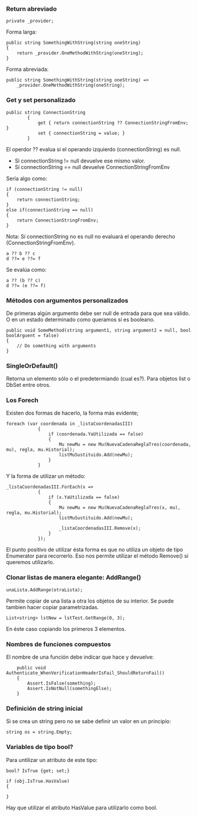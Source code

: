 ### Return abreviado

```
private _provider;
```
Forma larga:

```
public string SomethingWithString(string oneString)
{
    return _provider.OneMethodWithString(oneString);
}
```
Forma abreviada:

```
public string SomethingWithString(string oneString) =>
    _provider.OneMethodWithString(oneString);
```
### Get y set personalizado

```
public string ConnectionString
        {
            get { return connectionString ?? ConnectionStringFromEnv; }
            set { connectionString = value; }
        }
```
El operdor ?? evalua si el operando izquierdo (connectionString) es null.
 - Si connectionString != null devuelve ese mismo valor.
 - Sí connectionString == null devuelve ConnectionStringFromEnv

Sería algo como:

```
if (connectionString != null)
{
    return connectionString;
}
else if(connectionString == null)
{
    return ConnectionStringFromEnv;
}
```

Nota: Sí connectionString no es null no evaluará el operando derecho (ConnectionStringFromEnv).
```
a ?? b ?? c
d ??= e ??= f
```
Se evalúa como:
```
a ?? (b ?? c)
d ??= (e ??= f)
```

### Métodos con argumentos personalizados

De primeras algún argumento debe ser null de entrada para que sea válido. O en un estado determinado como queramos sí es booleano.

```
public void SomeMethod(string argument1, string argument2 = null, bool boolArguent = false)
{
    // Do something with arguments
}
```
### SingleOrDefault()

Retorna un elemento sólo o el predetermiando (cual es?). Para objetos list o DbSet entre otros.

### Los Forech

Existen dos formas de hacerlo, la forma más evidente;

```
foreach (var coordenada in _listaCoordenadasIII)
            {
                if (coordenada.YaUtilizada == false) 
                {
                    Mu newMu = new Mu(NuevaCadenaReglaTres(coordenada, mu), regla, mu.Historial);
                    listMuSustituido.Add(newMu);
                }
            }
```

Y la forma de utilizar un método:

```
_listaCoordenadasIII.ForEach(x =>
            {
                if (x.YaUtilizada == false)
                {
                    Mu newMu = new Mu(NuevaCadenaReglaTres(x, mu), regla, mu.Historial);
                    listMuSustituido.Add(newMu);

                    _listaCoordenadasIII.Remove(x);
                }
            });
```

El punto positivo de utilizar ésta forma es que no utiliza un objeto de tipo Enumerator para recorrerlo. Eso nos permite utilizar el método Remove() sí queremos utilizarlo.

### Clonar listas de manera elegante: AddRange()
```
unaLista.AddRange(otraLista);
```

Permite copiar de una lista a otra los objetos de su interior. Se puede tambien hacer copiar parametrizadas.

```
List<string> lstNew = lstTest.GetRange(0, 3);
```

En éste caso copiando los primeros 3 elementos.

### Nombres de funciones compuestos

El nombre de una función debe indicar que hace y devuelve:

```
    public void Authenticate_WhenVerificationHeaderIsFail_ShouldReturnFail()
    {
        Assert.IsFalse(something);
        Assert.IsNotNull(somethingElse);
    }
```
### Definición de string inicial

Si se crea un string pero no se sabe definir un valor en un principio:

```
string os = string.Empty;
```
### Variables de tipo bool?

Para untilizar un atributo de este tipo:

```
bool? IsTrue {get; set;}

if (obj.IsTrue.HasValue)
{

}
```
Hay que utilizar el atributo HasValue para utilizarlo como bool.